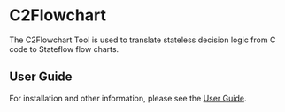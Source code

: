 # C2Flowchart

The C2Flowchart Tool is used to translate stateless decision logic from C code
to Stateflow flow charts.

## User Guide

For installation and other information, please see the [User Guide](doc/C2Flowchart_UserGuide.pdf).
